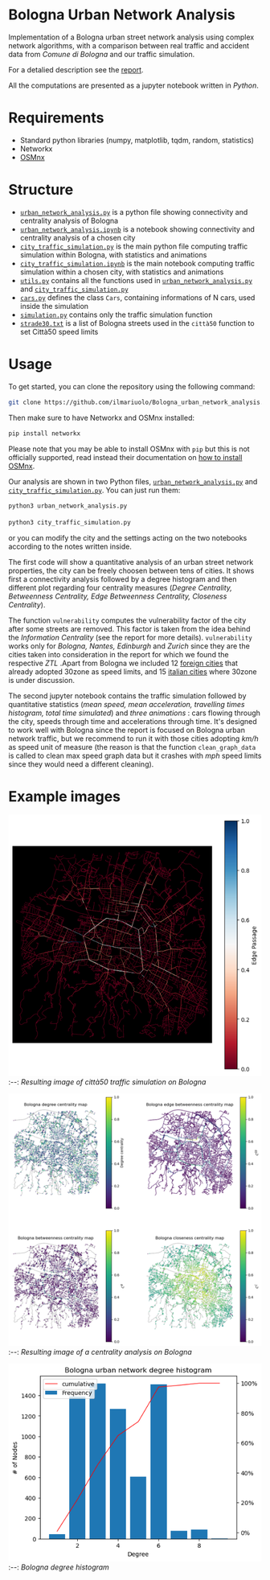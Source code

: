 # Bologna Urban Network Analysis
Implementation of a Bologna urban street network analysis using complex network algorithms, with a comparison between real traffic and accident data from _Comune di Bologna_ and our traffic simulation.

For a detalied description see the [report](Fruci_Lucchesi_Massimo_Complex_Networks.pdf).

All the computations are presented as a jupyter notebook written in *Python*.

# Requirements
* Standard python libraries (numpy, matplotlib, tqdm, random, statistics)
* Networkx
* [OSMnx](https://geoffboeing.com/publications/osmnx-complex-street-networks/)

# Structure 
* [`urban_network_analysis.py`](urban_network_analysis.py) is a python file showing connectivity and centrality analysis of Bologna
* [`urban_network_analysis.ipynb`](urban_network_analysis.ipynb) is a notebook showing connectivity and centrality analysis of a chosen city
* [`city_traffic_simulation.py`](city_traffic_simulation.py) is the main python file computing traffic simulation within Bologna, with statistics and animations
* [`city_traffic_simulation.ipynb`](city_traffic_simulation.ipynb) is the main notebook computing traffic simulation within a chosen city, with statistics and animations
* [`utils.py`](utils.py) contains all the functions used in [`urban_network_analysis.py`](urban_network_analysis.py) and [`city_traffic_simulation.py`](city_traffic_simulation.py) 
* [`cars.py`](cars.py) defines the class `Cars`, containing informations of N cars, used inside the simulation
* [`simulation.py`](simulation.py) contains only the traffic simulation function
* [`strade30.txt`](strade30.txt) is a list of Bologna streets used in the `città50` function to set Città50 speed limits

# Usage
To get started, you can clone the repository using the following command:

```bash
git clone https://github.com/ilmariuolo/Bologna_urban_network_analysis.git
```

Then make sure to have Networkx and OSMnx installed:

```bash
pip install networkx
```

Please note that you may be able to install OSMnx with `pip` but this is not officially supported, read instead their documentation on [how to install OSMnx](https://osmnx.readthedocs.io/en/stable/installation.html).

Our analysis are shown in two Python files, [`urban_network_analysis.py`](urban_network_analysis.py) and [`city_traffic_simulation.py`](city_traffic_simulation.py). You can just run them:

```bash
python3 urban_network_analysis.py

python3 city_traffic_simulation.py
```
or you can modify the city and the settings acting on the two notebooks according to the notes written inside.

The first code will show a quantitative analysis of an urban street network properties, the city can be freely choosen between tens of cities. It shows first a connectivity analysis followed by a degree histogram and then different plot regarding four centrality measures (_Degree Centrality, Betweenness Centrality, Edge Betweenness Centrality, Closeness Centrality_). 

The function `vulnerability` computes the vulnerability factor of the city after some streets are removed. This factor is taken from the idea behind the _Information Centrality_ (see the report for more details). `vulnerability` works only for _Bologna, Nantes, Edinburgh_ and _Zurich_ since they are the cities taken into consideration in the report for which we found the respective _ZTL_ .Apart from Bologna we included 12 [foreign cities](https://www.bolognacitta30.it/citta-30-nel-mondo/) that already adopted 30zone as speed limits, and 15 [italian cities](https://www.bolognacitta30.it/citta-30-in-italia/) where 30zone is under discussion.



The second jupyter notebook contains the traffic simulation followed by quantitative statistics (_mean speed, mean acceleration, travelling times histogram, total time simulated_) and _three animations_ : cars flowing through the city, speeds through time and accelerations through time. It's designed to work well with Bologna since the report is focused on Bologna urban network traffic, but we recommend to run it with those cities adopting _km/h_ as speed unit of measure (the reason is that the function `clean_graph_data` is called to clean max speed graph data but it crashes with _mph_ speed limits since they would need a different cleaning).

# Example images
![Bologna città50 traffic simulation](example_images/traffico_simulato2_50.png)
:--:
*Resulting image of *città50* traffic simulation on Bologna*

![Bologna centrality analysis](example_images/centrality_analysis_bologna.png)
:--:
*Resulting image of a centrality analysis on Bologna*

![Bologna degree histogram](example_images/degree_histogram_bologna.png)
:--:
*Bologna degree histogram*
